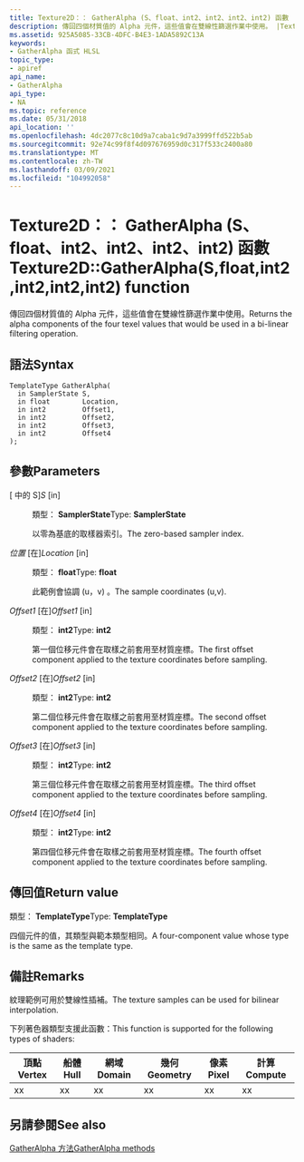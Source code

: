 ```yaml
---
title: Texture2D：： GatherAlpha (S、float、int2、int2、int2、int2) 函數
description: 傳回四個材質值的 Alpha 元件，這些值會在雙線性篩選作業中使用。 |Texture2D：： GatherAlpha (S、float、int2、int2、int2、int2) 函數
ms.assetid: 925A5085-33CB-4DFC-B4E3-1ADA5892C13A
keywords:
- GatherAlpha 函式 HLSL
topic_type:
- apiref
api_name:
- GatherAlpha
api_type:
- NA
ms.topic: reference
ms.date: 05/31/2018
api_location: ''
ms.openlocfilehash: 4dc2077c8c10d9a7caba1c9d7a3999ffd522b5ab
ms.sourcegitcommit: 92e74c99f8f4d097676959d0c317f533c2400a80
ms.translationtype: MT
ms.contentlocale: zh-TW
ms.lasthandoff: 03/09/2021
ms.locfileid: "104992058"
---
```

# <a name="texture2dgatheralphasfloatint2int2int2int2-function"></a><span data-ttu-id="fd330-105">Texture2D：： GatherAlpha (S、float、int2、int2、int2、int2) 函數</span><span class="sxs-lookup"><span data-stu-id="fd330-105">Texture2D::GatherAlpha(S,float,int2,int2,int2,int2) function</span></span>

<span data-ttu-id="fd330-106">傳回四個材質值的 Alpha 元件，這些值會在雙線性篩選作業中使用。</span><span class="sxs-lookup"><span data-stu-id="fd330-106">Returns the alpha components of the four texel values that would be used in a bi-linear filtering operation.</span></span>

## <a name="syntax"></a><span data-ttu-id="fd330-107">語法</span><span class="sxs-lookup"><span data-stu-id="fd330-107">Syntax</span></span>


``` syntax
TemplateType GatherAlpha(
  in SamplerState S,
  in float        Location,
  in int2         Offset1,
  in int2         Offset2,
  in int2         Offset3,
  in int2         Offset4
);
```



## <a name="parameters"></a><span data-ttu-id="fd330-108">參數</span><span class="sxs-lookup"><span data-stu-id="fd330-108">Parameters</span></span>

<dl> <dt>

<span data-ttu-id="fd330-109"> \[ 中的 S\]</span><span class="sxs-lookup"><span data-stu-id="fd330-109">*S* \[in\]</span></span>
</dt> <dd>

<span data-ttu-id="fd330-110">類型： **SamplerState**</span><span class="sxs-lookup"><span data-stu-id="fd330-110">Type: **SamplerState**</span></span>

<span data-ttu-id="fd330-111">以零為基底的取樣器索引。</span><span class="sxs-lookup"><span data-stu-id="fd330-111">The zero-based sampler index.</span></span>

</dd> <dt>

<span data-ttu-id="fd330-112">*位置* \[在\]</span><span class="sxs-lookup"><span data-stu-id="fd330-112">*Location* \[in\]</span></span>
</dt> <dd>

<span data-ttu-id="fd330-113">類型： **float**</span><span class="sxs-lookup"><span data-stu-id="fd330-113">Type: **float**</span></span>

<span data-ttu-id="fd330-114">此範例會協調 (u，v) 。</span><span class="sxs-lookup"><span data-stu-id="fd330-114">The sample coordinates (u,v).</span></span>

</dd> <dt>

<span data-ttu-id="fd330-115">*Offset1* \[在\]</span><span class="sxs-lookup"><span data-stu-id="fd330-115">*Offset1* \[in\]</span></span>
</dt> <dd>

<span data-ttu-id="fd330-116">類型： **int2**</span><span class="sxs-lookup"><span data-stu-id="fd330-116">Type: **int2**</span></span>

<span data-ttu-id="fd330-117">第一個位移元件會在取樣之前套用至材質座標。</span><span class="sxs-lookup"><span data-stu-id="fd330-117">The first offset component applied to the texture coordinates before sampling.</span></span>

</dd> <dt>

<span data-ttu-id="fd330-118">*Offset2* \[在\]</span><span class="sxs-lookup"><span data-stu-id="fd330-118">*Offset2* \[in\]</span></span>
</dt> <dd>

<span data-ttu-id="fd330-119">類型： **int2**</span><span class="sxs-lookup"><span data-stu-id="fd330-119">Type: **int2**</span></span>

<span data-ttu-id="fd330-120">第二個位移元件會在取樣之前套用至材質座標。</span><span class="sxs-lookup"><span data-stu-id="fd330-120">The second offset component applied to the texture coordinates before sampling.</span></span>

</dd> <dt>

<span data-ttu-id="fd330-121">*Offset3* \[在\]</span><span class="sxs-lookup"><span data-stu-id="fd330-121">*Offset3* \[in\]</span></span>
</dt> <dd>

<span data-ttu-id="fd330-122">類型： **int2**</span><span class="sxs-lookup"><span data-stu-id="fd330-122">Type: **int2**</span></span>

<span data-ttu-id="fd330-123">第三個位移元件會在取樣之前套用至材質座標。</span><span class="sxs-lookup"><span data-stu-id="fd330-123">The third offset component applied to the texture coordinates before sampling.</span></span>

</dd> <dt>

<span data-ttu-id="fd330-124">*Offset4* \[在\]</span><span class="sxs-lookup"><span data-stu-id="fd330-124">*Offset4* \[in\]</span></span>
</dt> <dd>

<span data-ttu-id="fd330-125">類型： **int2**</span><span class="sxs-lookup"><span data-stu-id="fd330-125">Type: **int2**</span></span>

<span data-ttu-id="fd330-126">第四個位移元件會在取樣之前套用至材質座標。</span><span class="sxs-lookup"><span data-stu-id="fd330-126">The fourth offset component applied to the texture coordinates before sampling.</span></span>

</dd> </dl>

## <a name="return-value"></a><span data-ttu-id="fd330-127">傳回值</span><span class="sxs-lookup"><span data-stu-id="fd330-127">Return value</span></span>

<span data-ttu-id="fd330-128">類型： **TemplateType**</span><span class="sxs-lookup"><span data-stu-id="fd330-128">Type: **TemplateType**</span></span>

<span data-ttu-id="fd330-129">四個元件的值，其類型與範本類型相同。</span><span class="sxs-lookup"><span data-stu-id="fd330-129">A four-component value whose type is the same as the template type.</span></span>

## <a name="remarks"></a><span data-ttu-id="fd330-130">備註</span><span class="sxs-lookup"><span data-stu-id="fd330-130">Remarks</span></span>

<span data-ttu-id="fd330-131">紋理範例可用於雙線性插補。</span><span class="sxs-lookup"><span data-stu-id="fd330-131">The texture samples can be used for bilinear interpolation.</span></span>

<span data-ttu-id="fd330-132">下列著色器類型支援此函數：</span><span class="sxs-lookup"><span data-stu-id="fd330-132">This function is supported for the following types of shaders:</span></span>



| <span data-ttu-id="fd330-133">頂點</span><span class="sxs-lookup"><span data-stu-id="fd330-133">Vertex</span></span> | <span data-ttu-id="fd330-134">船體</span><span class="sxs-lookup"><span data-stu-id="fd330-134">Hull</span></span> | <span data-ttu-id="fd330-135">網域</span><span class="sxs-lookup"><span data-stu-id="fd330-135">Domain</span></span> | <span data-ttu-id="fd330-136">幾何</span><span class="sxs-lookup"><span data-stu-id="fd330-136">Geometry</span></span> | <span data-ttu-id="fd330-137">像素</span><span class="sxs-lookup"><span data-stu-id="fd330-137">Pixel</span></span> | <span data-ttu-id="fd330-138">計算</span><span class="sxs-lookup"><span data-stu-id="fd330-138">Compute</span></span> |
|--------|------|--------|----------|-------|---------|
| <span data-ttu-id="fd330-139">x</span><span class="sxs-lookup"><span data-stu-id="fd330-139">x</span></span>      | <span data-ttu-id="fd330-140">x</span><span class="sxs-lookup"><span data-stu-id="fd330-140">x</span></span>    | <span data-ttu-id="fd330-141">x</span><span class="sxs-lookup"><span data-stu-id="fd330-141">x</span></span>      | <span data-ttu-id="fd330-142">x</span><span class="sxs-lookup"><span data-stu-id="fd330-142">x</span></span>        | <span data-ttu-id="fd330-143">x</span><span class="sxs-lookup"><span data-stu-id="fd330-143">x</span></span>     | <span data-ttu-id="fd330-144">x</span><span class="sxs-lookup"><span data-stu-id="fd330-144">x</span></span>       |



 

## <a name="see-also"></a><span data-ttu-id="fd330-145">另請參閱</span><span class="sxs-lookup"><span data-stu-id="fd330-145">See also</span></span>

<dl> <dt>

[<span data-ttu-id="fd330-146">GatherAlpha 方法</span><span class="sxs-lookup"><span data-stu-id="fd330-146">GatherAlpha methods</span></span>](texture2d-gatheralpha.md)
</dt> </dl>

 

 




